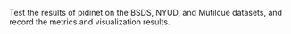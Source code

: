 Test the results of pidinet on the BSDS, NYUD, and Mutilcue datasets, and record the metrics and visualization results.
